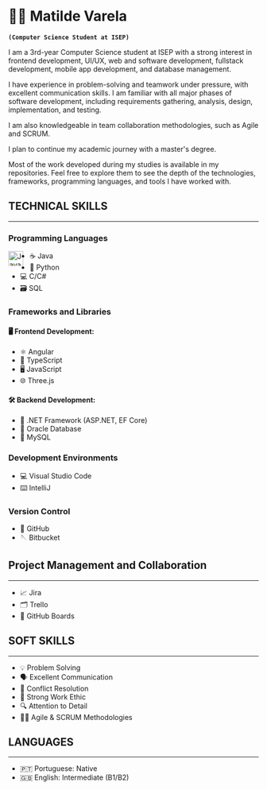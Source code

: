 # 🧙‍♀️ Matilde Varela

**`(Computer Science Student at ISEP)`**

I am a 3rd-year Computer Science student at ISEP with a strong interest in frontend development, UI/UX, web and software development, fullstack development, mobile app development, and database management.

I have experience in problem-solving and teamwork under pressure, with excellent communication skills. I am familiar with all major phases of software development, including requirements gathering, analysis, design, implementation, and testing.

I am also knowledgeable in team collaboration methodologies, such as Agile and SCRUM.

I plan to continue my academic journey with a master's degree.

Most of the work developed during my studies is available in my repositories. Feel free to explore them to see the depth of the technologies, frameworks, programming languages, and tools I have worked with.

## TECHNICAL SKILLS
---
### Programming Languages
<img align="left" alt="Java" width="30px" style="padding-right:10px;" src="https://cdn.jsdelivr.net/gh/devicons/devicon@latest/icons/java/java-original-wordmark.svg" />
          
- ☕ Java
- 🐍 Python
- 💻 C/C#
- 🗃️ SQL

### Frameworks and Libraries
#### 🖥️ Frontend Development:
- ⚛️ Angular
- 🔧 TypeScript
- 🖥️ JavaScript
- 🌐 Three.js

#### 🛠️ Backend Development:
- 🔵 .NET Framework (ASP.NET, EF Core)
- 🔸 Oracle Database
- 💽 MySQL

### Development Environments
- 💻 Visual Studio Code
- ⌨️ IntelliJ

### Version Control
- 🧵 GitHub
- 🪡 Bitbucket

## Project Management and Collaboration
---
- 📈 Jira
- 🗂️ Trello
- 📝 GitHub Boards

## SOFT SKILLS
---
- 💡 Problem Solving
- 🗣️ Excellent Communication
- 🔄 Conflict Resolution
- 💪 Strong Work Ethic
- 🔍 Attention to Detail
- 🏃‍♂️ Agile & SCRUM Methodologies

## LANGUAGES
---
- 🇵🇹 Portuguese: Native
- 🇬🇧 English: Intermediate (B1/B2)
